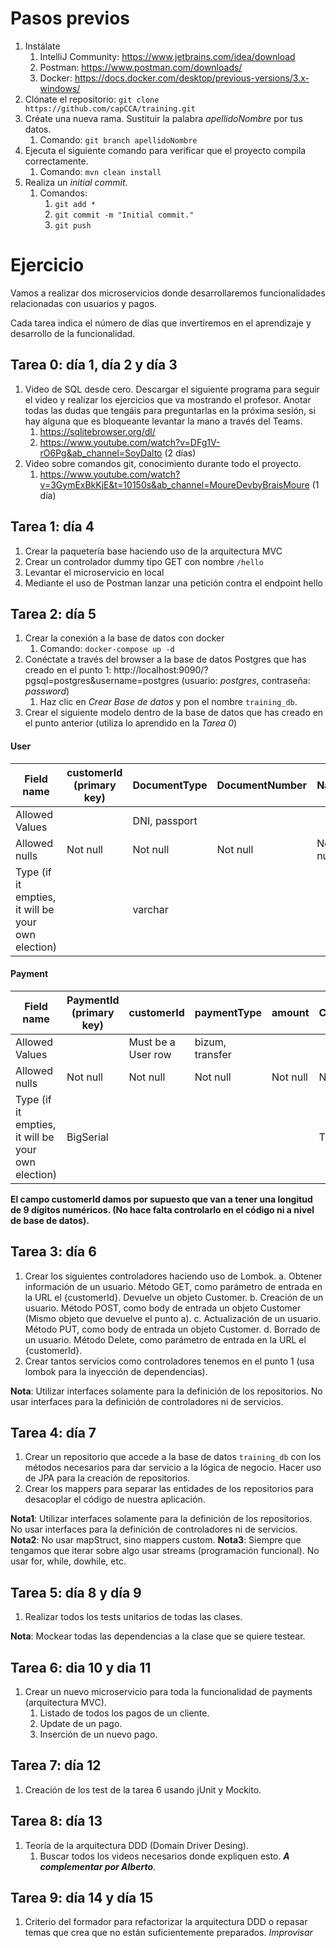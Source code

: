 # Pasos previos
1. Instálate
    1. IntelliJ Community: https://www.jetbrains.com/idea/download
    2. Postman: https://www.postman.com/downloads/
    3. Docker: https://docs.docker.com/desktop/previous-versions/3.x-windows/
2. Clónate el repositorio: ```git clone https://github.com/capCCA/training.git```
3. Créate una nueva rama. Sustituir la palabra *apellidoNombre* por tus datos.
    1. Comando: ```git branch apellidoNombre```
4. Ejecuta el siguiente comando para verificar que el proyecto compila correctamente.
    1. Comando: ```mvn clean install```
5. Realiza un *initial commit*.
    1. Comandos:
        1. ```git add *```
        2. ```git commit -m "Initial commit."```
        3. ```git push```

# Ejercicio

Vamos a realizar dos microservicios donde desarrollaremos funcionalidades relacionadas con usuarios y pagos.

Cada tarea indica el número de días que invertiremos en el aprendizaje y desarrollo de la funcionalidad.

## Tarea 0: día 1, día 2 y día 3

1. Video de SQL desde cero. Descargar el siguiente programa para seguir el video y realizar los ejercicios que va mostrando el profesor. Anotar todas las dudas que tengáis para preguntarlas en la próxima sesión, si hay alguna que es bloqueante levantar la mano a través del Teams.
    1. https://sqlitebrowser.org/dl/
    2.  <https://www.youtube.com/watch?v=DFg1V-rO6Pg&ab_channel=SoyDalto> (2
        días)
2. Video sobre comandos git, conocimiento durante todo el proyecto.
    1. <https://www.youtube.com/watch?v=3GymExBkKjE&t=10150s&ab_channel=MoureDevbyBraisMoure>
       (1 día)

## Tarea 1: día 4

1.  Crear la paquetería base haciendo uso de la arquitectura MVC
2.  Crear un controlador dummy tipo GET con nombre ```/hello```
3.  Levantar el microservicio en local
4.  Mediante el uso de Postman lanzar una petición contra el endpoint hello

## Tarea 2: día 5

1.  Crear la conexión a la base de datos con docker
    1. Comando: ```docker-compose up -d```
2.  Conéctate a través del browser a la base de datos Postgres que has creado en el punto 1: http://localhost:9090/?pgsql=postgres&username=postgres (usuario: *postgres*, contraseña: *password*)
    1. Haz clic en *Crear Base de datos* y pon el nombre `training_db`.
3.  Crear el siguiente modelo dentro de la base de datos que has creado en el punto anterior (utiliza lo aprendido en la *Tarea 0*)

#### User
| Field name                                         | customerId (primary key) | DocumentType  | DocumentNumber | Name     | SurName  | LastName | Country  | Telephone | CreationDate | UpdateDate |
|----------------------------------------------------|--------------------------|---------------|----------------|----------|----------|----------|----------|-----------|--------------|------------|
| Allowed Values                                     |                          | DNI, passport |                |          |          |          |          |           |              |            |
| Allowed nulls                                      | Not null                 | Not null      | Not null       | Not null | Not null |          | Not null |           | Not null     |            |
| Type (if it empties, it will be your own election) |                          | varchar       |                |          |          |          |          |           | TimeStamp    | TimeStamp  |

#### Payment
| Field name                                         | PaymentId  (primary key) | customerId         | paymentType      | amount   | CreationDate | UpdateDate |
|----------------------------------------------------|--------------------------|--------------------|------------------|----------|--------------|------------|
| Allowed Values                                     |                          | Must be a User row | bizum, transfer  |          |              |            |
| Allowed nulls                                      | Not null                 | Not null           | Not null         | Not null | Not null     |            |
| Type (if it empties, it will be your own election) | BigSerial                |                    |                  |          | TimeStamp    | TimeStamp  |


**El campo customerId damos por supuesto que van a tener una longitud de 9 dígitos numéricos. (No hace falta controlarlo en el código ni a nivel de base de datos).**

## Tarea 3: día 6

1.  Crear los siguientes controladores haciendo uso de Lombok.
    a. Obtener información de un usuario. Método GET, como parámetro de entrada en la URL el {customerId}. Devuelve un objeto Customer.
    b. Creación de un usuario. Método POST, como body de entrada un objeto Customer (Mismo objeto que devuelve el punto a).
    c. Actualización de un usuario. Método PUT, como body de entrada un objeto Customer.
    d. Borrado de un usuario. Método Delete, como parámetro de entrada en la URL el {customerId}.
2.  Crear tantos servicios como controladores tenemos en el punto 1 (usa lombok para la inyección de dependencias).

**Nota**: Utilizar interfaces solamente para la definición de los repositorios. No usar interfaces para la definición de controladores ni  de servicios.

## Tarea 4: día 7

1.  Crear un repositorio que accede a la base de datos `training_db` con los métodos necesarios para dar servicio a la lógica de negocio. Hacer uso de JPA para la creación de repositorios.
2.  Crear los mappers para separar las entidades de los repositorios para desacoplar el código de nuestra aplicación.

**Nota1**: Utilizar interfaces solamente para la definición de los repositorios. No usar interfaces para la definición de controladores ni de servicios.
**Nota2**: No usar mapStruct, sino mappers custom.
**Nota3**: Siempre que tengamos que iterar sobre algo usar streams (programación funcional). No usar for, while, dowhile, etc.

## Tarea 5: día 8 y día 9

1.  Realizar todos los tests unitarios de todas las clases.

**Nota**: Mockear todas las dependencias a la clase que se quiere testear.

## Tarea 6: dia 10 y dia 11

1. Crear un nuevo microservicio para toda la funcionalidad de payments (arquitectura MVC).
    1. Listado de todos los pagos de un cliente.
    2. Update de un pago.
    3. Inserción de un nuevo pago.

## Tarea 7: día 12

1.  Creación de los test de la tarea 6 usando jUnit y Mockito.

## Tarea 8: día 13

1. Teoría de la arquitectura DDD (Domain Driver Desing).
    1. Buscar todos los videos necesarios donde expliquen esto. ***A complementar por Alberto***.

## Tarea 9: día 14 y día 15

1. Criterio del formador para refactorizar la arquitectura DDD o repasar temas que crea que no están suficientemente preparados. *Improvisar*
